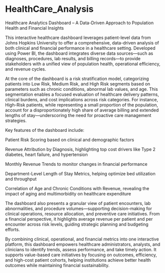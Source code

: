 # HealthCare_Analysis
Healthcare Analytics Dashboard – A Data-Driven Approach to Population Health and Financial Insights

This interactive healthcare dashboard leverages patient-level data from Johns Hopkins University to offer a comprehensive, data-driven analysis of both clinical and financial performance in a healthcare setting. Developed using Power BI, the dashboard integrates diverse data sources—such as diagnoses, procedures, lab results, and billing records—to provide stakeholders with a unified view of population health, operational efficiency, and revenue cycles.

At the core of the dashboard is a risk stratification model, categorizing patients into Low Risk, Medium Risk, and High Risk segments based on parameters such as chronic conditions, abnormal lab values, and age. This segmentation enables a focused evaluation of healthcare delivery patterns, clinical burdens, and cost implications across risk categories. For instance, High-Risk patients, while representing a small proportion of the population, account for a disproportionately high share of average billing and extended lengths of stay—underscoring the need for proactive care management strategies.

Key features of the dashboard include:

Patient Risk Scoring based on clinical and demographic factors

Revenue Attribution by Diagnosis, highlighting top cost drivers like Type 2 diabetes, heart failure, and hypertension

Monthly Revenue Trends to monitor changes in financial performance

Department-Level Length of Stay Metrics, helping optimize bed utilization and throughput

Correlation of Age and Chronic Conditions with Revenue, revealing the impact of aging and multimorbidity on healthcare expenditure

The dashboard also presents a granular view of patient encounters, lab abnormalities, and procedure volumes—supporting decision-making for clinical operations, resource allocation, and preventive care initiatives. From a financial perspective, it highlights average revenue per patient and per encounter across risk levels, guiding strategic planning and budgeting efforts.

By combining clinical, operational, and financial metrics into one interactive platform, this dashboard empowers healthcare administrators, analysts, and clinicians to identify trends, assess performance, and take timely action. It supports value-based care initiatives by focusing on outcomes, efficiency, and high-cost patient cohorts, helping institutions achieve better health outcomes while maintaining financial sustainability.



